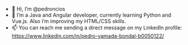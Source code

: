 - 👋 Hi, I’m @pedroncios
- 🌱 I’m a Java and Angular developer, currently learning Python and Vue.js. Also I’m improving my HTML/CSS skills.
- 📫 You can reach me sending a direct message on my LinkedIn profile: https://www.linkedin.com/in/pedro-yamada-bondal-b0050122/

<!---
pedroncios/pedroncios is a ✨ special ✨ repository because its `README.md` (this file) appears on your GitHub profile.
You can click the Preview link to take a look at your changes.
--->
